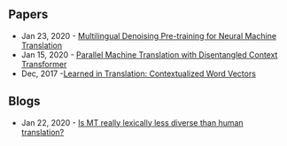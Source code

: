 ## Papers
- Jan 23, 2020 - [Multilingual Denoising Pre-training for Neural Machine Translation](https://arxiv.org/abs/2001.08210)
- Jan 15, 2020 - [Parallel Machine Translation with Disentangled Context Transformer](https://arxiv.org/abs/2001.05136)
- Dec, 2017 -[Learned in Translation: Contextualized Word Vectors](http://papers.nips.cc/paper/7209-learned-in-translation-contextualized-word-vectors.pdf)

## Blogs
- Jan 22, 2020 - [Is MT really lexically less diverse than human translation?](https://marian-nmt.github.io/2020/01/22/lexical-diversity.html)